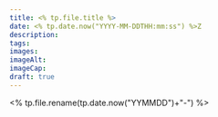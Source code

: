 ```yaml
---
title: <% tp.file.title %>
date: <% tp.date.now("YYYY-MM-DDTHH:mm:ss") %>Z
description: 
tags: 
images: 
imageAlt: 
imageCap: 
draft: true
---
```

<% tp.file.rename(tp.date.now("YYMMDD")+"-")  %>
